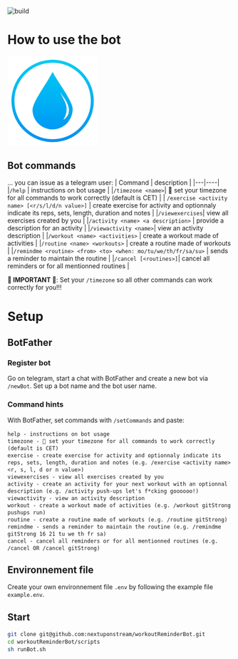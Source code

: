 ![build](https://github.com/nextuponstream/workoutReminderBot/actions/workflows/main.yml/badge.svg)

# How to use the bot
<img src="./assets/stay_hydrated.jpg" width="40%" />

## Bot commands
... you can issue as a telegram user:
| Command | description |
|---|----|
|`/help` | instructions on bot usage |
|`/timezone <name>`| 🔴 set your timezone for all commands to work correctly (default is CET) |
| `/exercise <activity name> [<r/s/l/d/n value>]` | create exercise for activity and optionnaly indicate its reps, sets, length, duration and notes |
|`/viewexercises`| view all exercises created by you |
|`/activity <name> <a description>` | provide a description for an activity |
|`/viewactivity <name>`| view an activity description |
|`/workout <name> <activities>` | create a workout made of activities |
|`/routine <name> <workouts>` | create a routine made of workouts |
|`/remindme <routine> <from> <to> <when: mo/tu/we/th/fr/sa/su>` | sends a reminder to maintain the routine |
|`/cancel [<routines>]`| cancel all reminders or for all mentionned routines |

**🔴 IMPORTANT 🔴**: Set your `/timezone` so all other commands can work correctly for you!!! 
# Setup
## BotFather
### Register bot
Go on telegram, start a chat with BotFather and create a new bot via `/newBot`. Set up a bot name and the bot user name.
### Command hints
With BotFather, set commands with `/setCommands` and paste:
```
help - instructions on bot usage
timezone - 🔴 set your timezone for all commands to work correctly (default is CET)
exercise - create exercise for activity and optionnaly indicate its reps, sets, length, duration and notes (e.g. /exercise <activity name> <r, s, l, d or n value>)
viewexercises - view all exercises created by you
activity - create an activity for your next workout with an optionnal description (e.g. /activity push-ups let's f*cking goooooo!)
viewactivity - view an activity description
workout - create a workout made of activities (e.g. /workout gitStrong pushups run)
routine - create a routine made of workouts (e.g. /routine gitStrong)
remindme - sends a reminder to maintain the routine (e.g. /remindme gitStrong 16 21 tu we th fr sa)
cancel - cancel all reminders or for all mentionned routines (e.g. /cancel OR /cancel gitStrong)
```
## Environnement file
Create your own environnement file `.env` by following the example file `example.env`.
## Start
```bash
git clone git@github.com:nextuponstream/workoutReminderBot.git
cd workoutReminderBot/scripts
sh runBot.sh
```